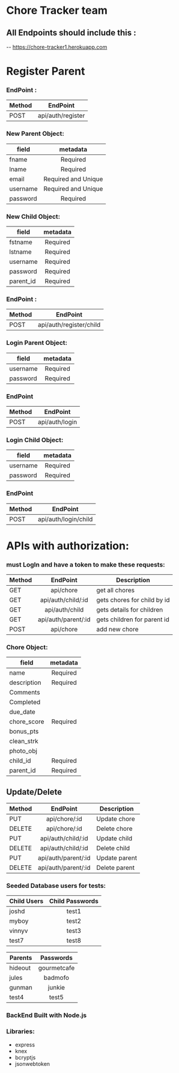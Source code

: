 # Chore Tracker team

## All Endpoints should include this :

-- https://chore-tracker1.herokuapp.com




                                 
   # Register Parent
   
  ### EndPoint :




| Method        | EndPoint           | 
| ------------- |:-------------:| 
| POST      | api/auth/register|



                        
                                                              
  ### New Parent Object: 
   
   
   
   
   | field        | metadata           | 
   | -------------|:-------------:| 
   |   fname    |  Required   |
   |   lname    |  Required   |
   |    email       |  Required and Unique |
   |  username   | Required and Unique
   |   password    |  Required   |
   

  ### New Child Object: 
   
   
   
   
   | field        | metadata           | 
   | -------------|:-------------:| 
   |   fstname    |  Required   |
   |   lstname    |  Required   |
   |   username    |  Required   |
   |   password    |  Required   |
   |   parent_id   |  Required   |

   

  ### EndPoint :


| Method        | EndPoint              | 
| ------------- |:-------------:| 
| POST      | api/auth/register/child |

   
                       
   
  ### Login Parent Object: 
   
   
   
   | field        | metadata           | 
   | -------------|:-------------:| 
   | username     |     Required  | 
   | password     |     Required   |


   ### EndPoint
   
   
   Method        |           EndPoint
   | -------------|:-------------:| 
   | POST         |  api/auth/login|


   ### Login Child Object: 
   
   
   
   | field        | metadata           | 
   | -------------|:-------------:| 
   | username     |     Required  | 
   | password     |     Required   |


   ### EndPoint
   
   
   Method        |           EndPoint
   | -------------|:-------------:| 
   | POST         |  api/auth/login/child|
   
   
 # APIs with authorization:
 
 ### must LogIn and have a token to make these requests:
 
 
 
 
 
  Method        |       EndPoint | Description
 | -------------|:-------------:| ----------|
 | GET         |  api/chore |  get all chores
 | GET         |  api/auth/child/:id  | gets chores for child by id
 | GET         |  api/auth/child  | gets details for children
 | GET         |  api/auth/parent/:id | gets children for parent id 
 | POST         |  api/chore|  add new chore
 
  
  
  
  ### Chore Object:
  
  
  | field        | metadata           | 
   | -------------|:-------------:| 
   |  name        | Required 
   |   description       |  Required  |
   |   Comments   |        |
   |   Completed      |        |
   |   due_date   |         |
   |   chore_score    |   Required  |
   |   bonus_pts    |       |
   |   clean_strk  |        |
   |   photo_obj   |      |
   |   child_id   |  Required     |
   |   parent_id   |  Required    |
   
  


   




 
## Update/Delete 

 
 
 
 Method        |       EndPoint | Description
 | -------------|:-------------:| ----------|
 | PUT         |  api/chore/:id |  Update chore
 | DELETE         |  api/chore/:id |   Delete chore
 | PUT         |  api/auth/child/:id |  Update child
 | DELETE         |  api/auth/child/:id |   Delete child
 | PUT         |  api/auth/parent/:id |  Update parent
 | DELETE         |  api/auth/parent/:id |   Delete parent

  ### Seeded Database users for tests:
  
  
  | Child Users       | Child Passwords   | 
   | -------------|:-------------:| 
   |  joshd       | test1     |
   |   myboy       |  test2  |
   |  vinnyv     |   test3        |
   |   test7      |   test8     |


   |   Parents    |  Passwords       |
   | -------------|:-------------:| 
   |   hideout    |   gourmetcafe  |
   |   jules    |   badmofo    |
   |   gunman  |  junkie      |
   |  test4   |   test5    |
  


### BackEnd Built with Node.js
   ### Libraries:
   * express
   * knex
   * bcryptjs
   * jsonwebtoken